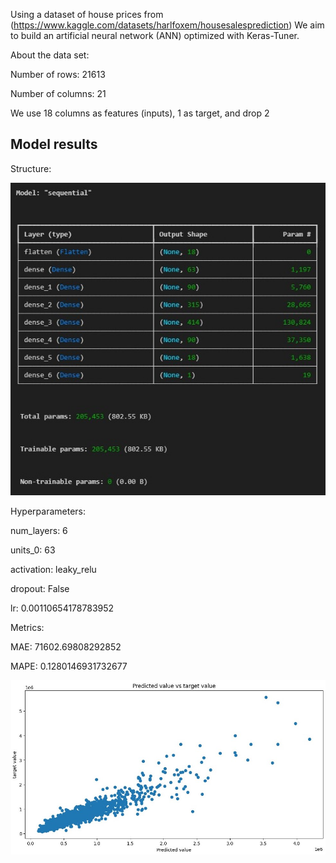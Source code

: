 Using a dataset of house prices from (https://www.kaggle.com/datasets/harlfoxem/housesalesprediction)
We aim to build an artificial neural network (ANN) optimized with Keras-Tuner.

About the data set: 

Number of rows: 21613

Number of columns: 21

We use 18 columns as features (inputs), 1 as target, and drop 2

## Model results

Structure:


![model.ss.jpg](model.ss.jpg)


Hyperparameters:


num_layers: 6

units_0: 63

activation: leaky_relu

dropout: False

lr: 0.00110654178783952





Metrics: 


MAE:  71602.69808292852


MAPE:  0.1280146931732677


![scatterplot.jpg](scatterplot.jpg)


